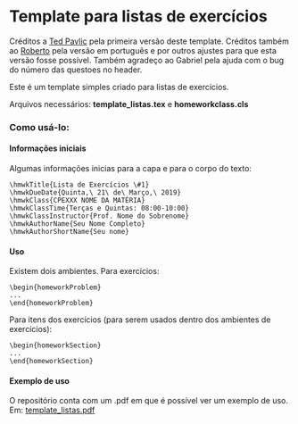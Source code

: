 
# Template para listas de exercícios

Créditos a [Ted Pavlic](http://www.tedpavlic.com) pela primeira versão deste template. Créditos também ao [Roberto](https://github.com/robertomest) pela versão em português e por outros ajustes para que esta versão fosse possível. Também agradeço ao Gabriel pela ajuda com o bug do número das questoes no header.

Este é um template simples criado para listas de exercícios.

Arquivos necessários: **template_listas.tex** e **homeworkclass.cls**

### Como usá-lo:

#### Informações iniciais

Algumas informações inicias para a capa e para o corpo do texto:

    \hmwkTitle{Lista de Exercícios \#1}
    \hmwkDueDate{Quinta,\ 21\ de\ Março,\ 2019}
    \hmwkClass{CPEXXX NOME DA MATÉRIA}
    \hmwkClassTime{Terças e Quintas: 08:00-10:00}
    \hmwkClassInstructor{Prof. Nome do Sobrenome}
    \hmwkAuthorName{Seu Nome Completo}
    \hmwkAuthorShortName{Seu nome} 

#### Uso

Existem dois ambientes.
Para exercícios:

    \begin{homeworkProblem}
    ...
    \end{homeworkProblem}
    
Para itens dos exercícios (para serem usados dentro dos ambientes de exercícios):

    \begin{homeworkSection}
    ...
    \end{homeworkSection}

#### Exemplo de uso
O repositório conta com um .pdf em que é possível ver um exemplo de uso. Em: [template_listas.pdf](https://github.com/mesquita/template_listas_exercicios/blob/master/template_listas.pdf "template_listas.pdf")

